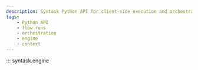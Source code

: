 ```yaml
---
description: Syntask Python API for client-side execution and orchestration of flows and tasks.
tags:
    - Python API
    - flow runs
    - orchestration
    - engine
    - context
---
```


::: syntask.engine
